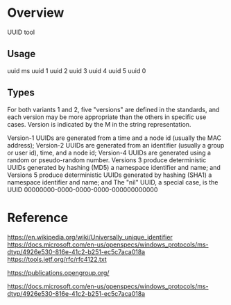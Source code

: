 # Overview

UUID tool

## Usage

uuid ms
uuid 1
uuid 2
uuid 3
uuid 4
uuid 5
uuid 0


## Types

For both variants 1 and 2, five "versions" are defined in the standards, and each version may be more appropriate than the others in specific use cases. Version is indicated by the M in the string representation.

Version-1 UUIDs are generated from a time and a node id (usually the MAC address); 
Version-2 UUIDs are generated from an identifier (usually a group or user id), time, and a node id; 
Version-4 UUIDs are generated using a random or pseudo-random number.
Versions 3 produce deterministic UUIDs generated by hashing (MD5) a namespace identifier and name; and 
Versions 5 produce deterministic UUIDs generated by hashing (SHA1) a namespace identifier and name; and 
The "nil" UUID, a special case, is the UUID 00000000-0000-0000-0000-000000000000


# Reference

https://en.wikipedia.org/wiki/Universally_unique_identifier
https://docs.microsoft.com/en-us/openspecs/windows_protocols/ms-dtyp/4926e530-816e-41c2-b251-ec5c7aca018a
https://tools.ietf.org/rfc/rfc4122.txt

https://publications.opengroup.org/

https://docs.microsoft.com/en-us/openspecs/windows_protocols/ms-dtyp/4926e530-816e-41c2-b251-ec5c7aca018a
